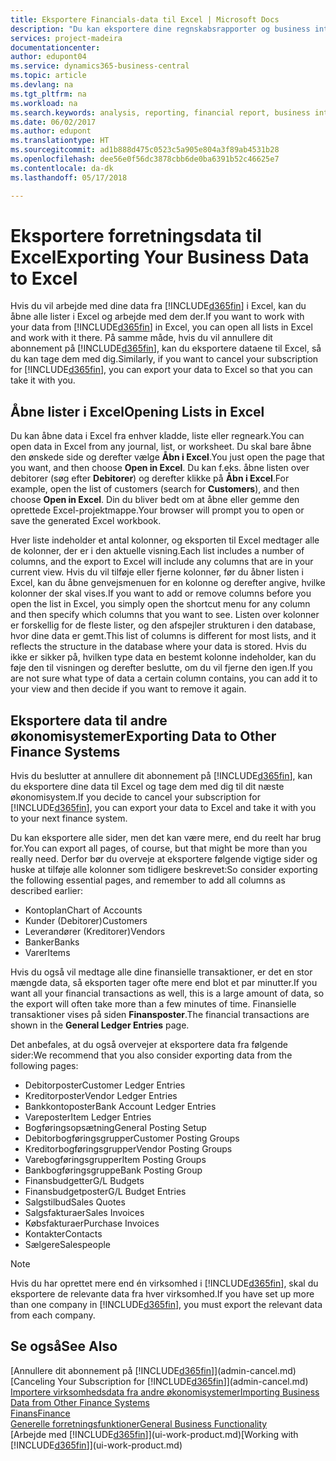 ```yaml
---
title: Eksportere Financials-data til Excel | Microsoft Docs
description: "Du kan eksportere dine regnskabsrapporter og business intelligence-data fra Business Central til Excel eller åbne dine Financials-data i Excel."
services: project-madeira
documentationcenter: 
author: edupont04
ms.service: dynamics365-business-central
ms.topic: article
ms.devlang: na
ms.tgt_pltfrm: na
ms.workload: na
ms.search.keywords: analysis, reporting, financial report, business intelligence, BI, Excel
ms.date: 06/02/2017
ms.author: edupont
ms.translationtype: HT
ms.sourcegitcommit: ad1b888d475c0523c5a905e804a3f89ab4531b28
ms.openlocfilehash: dee56e0f56dc3878cbb6de0ba6391b52c46625e7
ms.contentlocale: da-dk
ms.lasthandoff: 05/17/2018

---
```

# <a name="exporting-your-business-data-to-excel"></a><span data-ttu-id="ae18e-103">Eksportere forretningsdata til Excel</span><span class="sxs-lookup"><span data-stu-id="ae18e-103">Exporting Your Business Data to Excel</span></span>
<span data-ttu-id="ae18e-104">Hvis du vil arbejde med dine data fra [!INCLUDE[d365fin](includes/d365fin_md.md)] i Excel, kan du åbne alle lister i Excel og arbejde med dem der.</span><span class="sxs-lookup"><span data-stu-id="ae18e-104">If you want to work with your data from [!INCLUDE[d365fin](includes/d365fin_md.md)] in Excel, you can open all lists in Excel and work with it there.</span></span> <span data-ttu-id="ae18e-105">På samme måde, hvis du vil annullere dit abonnement på [!INCLUDE[d365fin](includes/d365fin_md.md)], kan du eksportere dataene til Excel, så du kan tage dem med dig.</span><span class="sxs-lookup"><span data-stu-id="ae18e-105">Similarly, if you want to cancel your subscription for [!INCLUDE[d365fin](includes/d365fin_md.md)], you can export your data to Excel so that you can take it with you.</span></span>

## <a name="opening-lists-in-excel"></a><span data-ttu-id="ae18e-106">Åbne lister i Excel</span><span class="sxs-lookup"><span data-stu-id="ae18e-106">Opening Lists in Excel</span></span>
<span data-ttu-id="ae18e-107">Du kan åbne data i Excel fra enhver kladde, liste eller regneark.</span><span class="sxs-lookup"><span data-stu-id="ae18e-107">You can open data in Excel from any journal, list, or worksheet.</span></span> <span data-ttu-id="ae18e-108">Du skal bare åbne den ønskede side og derefter vælge **Åbn i Excel**.</span><span class="sxs-lookup"><span data-stu-id="ae18e-108">You just open the page that you want, and then choose **Open in Excel**.</span></span> <span data-ttu-id="ae18e-109">Du kan f.eks. åbne listen over debitorer (søg efter **Debitorer**) og derefter klikke på **Åbn i Excel**.</span><span class="sxs-lookup"><span data-stu-id="ae18e-109">For example, open the list of customers (search for **Customers**), and then choose **Open in Excel**.</span></span> <span data-ttu-id="ae18e-110">Din du bliver bedt om at åbne eller gemme den oprettede Excel-projektmappe.</span><span class="sxs-lookup"><span data-stu-id="ae18e-110">Your browser will prompt you to open or save the generated Excel workbook.</span></span>  

<span data-ttu-id="ae18e-111">Hver liste indeholder et antal kolonner, og eksporten til Excel medtager alle de kolonner, der er i den aktuelle visning.</span><span class="sxs-lookup"><span data-stu-id="ae18e-111">Each list includes a number of columns, and the export to Excel will include any columns that are in your current view.</span></span> <span data-ttu-id="ae18e-112">Hvis du vil tilføje eller fjerne kolonner, før du åbner listen i Excel, kan du åbne genvejsmenuen for en kolonne og derefter angive, hvilke kolonner der skal vises.</span><span class="sxs-lookup"><span data-stu-id="ae18e-112">If you want to add or remove columns before you open the list in Excel, you simply open the shortcut menu for any column and then specify which columns that you want to see.</span></span> <span data-ttu-id="ae18e-113">Listen over kolonner er forskellig for de fleste lister, og den afspejler strukturen i den database, hvor dine data er gemt.</span><span class="sxs-lookup"><span data-stu-id="ae18e-113">This list of columns is different for most lists, and it reflects the structure in the database where your data is stored.</span></span> <span data-ttu-id="ae18e-114">Hvis du ikke er sikker på, hvilken type data en bestemt kolonne indeholder, kan du føje den til visningen og derefter beslutte, om du vil fjerne den igen.</span><span class="sxs-lookup"><span data-stu-id="ae18e-114">If you are not sure what type of data a certain column contains, you can add it to your view and then decide if you want to remove it again.</span></span>  

## <a name="exporting-data-to-other-finance-systems"></a><span data-ttu-id="ae18e-115">Eksportere data til andre økonomisystemer</span><span class="sxs-lookup"><span data-stu-id="ae18e-115">Exporting Data to Other Finance Systems</span></span>
<span data-ttu-id="ae18e-116">Hvis du beslutter at annullere dit abonnement på [!INCLUDE[d365fin](includes/d365fin_md.md)], kan du eksportere dine data til Excel og tage dem med dig til dit næste økonomisystem.</span><span class="sxs-lookup"><span data-stu-id="ae18e-116">If you decide to cancel your subscription for [!INCLUDE[d365fin](includes/d365fin_md.md)], you can export your data to Excel and take it with you to your next finance system.</span></span>  

<span data-ttu-id="ae18e-117">Du kan eksportere alle sider, men det kan være mere, end du reelt har brug for.</span><span class="sxs-lookup"><span data-stu-id="ae18e-117">You can export all pages, of course, but that might be more than you really need.</span></span> <span data-ttu-id="ae18e-118">Derfor bør du overveje at eksportere følgende vigtige sider og huske at tilføje alle kolonner som tidligere beskrevet:</span><span class="sxs-lookup"><span data-stu-id="ae18e-118">So consider exporting the following essential pages, and remember to add all columns as described earlier:</span></span>  

* <span data-ttu-id="ae18e-119">Kontoplan</span><span class="sxs-lookup"><span data-stu-id="ae18e-119">Chart of Accounts</span></span>  
* <span data-ttu-id="ae18e-120">Kunder (Debitorer)</span><span class="sxs-lookup"><span data-stu-id="ae18e-120">Customers</span></span>  
* <span data-ttu-id="ae18e-121">Leverandører (Kreditorer)</span><span class="sxs-lookup"><span data-stu-id="ae18e-121">Vendors</span></span>  
* <span data-ttu-id="ae18e-122">Banker</span><span class="sxs-lookup"><span data-stu-id="ae18e-122">Banks</span></span>  
* <span data-ttu-id="ae18e-123">Varer</span><span class="sxs-lookup"><span data-stu-id="ae18e-123">Items</span></span>  

<span data-ttu-id="ae18e-124">Hvis du også vil medtage alle dine finansielle transaktioner, er det en stor mængde data, så eksporten tager ofte mere end blot et par minutter.</span><span class="sxs-lookup"><span data-stu-id="ae18e-124">If you want all your financial transactions as well, this is a large amount of data, so the export will often take more than a few minutes of time.</span></span> <span data-ttu-id="ae18e-125">Finansielle transaktioner vises på siden **Finansposter**.</span><span class="sxs-lookup"><span data-stu-id="ae18e-125">The financial transactions are shown in the **General Ledger Entries** page.</span></span>  

<span data-ttu-id="ae18e-126">Det anbefales, at du også overvejer at eksportere data fra følgende sider:</span><span class="sxs-lookup"><span data-stu-id="ae18e-126">We recommend that you also consider exporting data from the following pages:</span></span>  

* <span data-ttu-id="ae18e-127">Debitorposter</span><span class="sxs-lookup"><span data-stu-id="ae18e-127">Customer Ledger Entries</span></span>  
* <span data-ttu-id="ae18e-128">Kreditorposter</span><span class="sxs-lookup"><span data-stu-id="ae18e-128">Vendor Ledger Entries</span></span>  
* <span data-ttu-id="ae18e-129">Bankkontoposter</span><span class="sxs-lookup"><span data-stu-id="ae18e-129">Bank Account Ledger Entries</span></span>  
* <span data-ttu-id="ae18e-130">Vareposter</span><span class="sxs-lookup"><span data-stu-id="ae18e-130">Item Ledger Entries</span></span>  
* <span data-ttu-id="ae18e-131">Bogføringsopsætning</span><span class="sxs-lookup"><span data-stu-id="ae18e-131">General Posting Setup</span></span>  
* <span data-ttu-id="ae18e-132">Debitorbogføringsgrupper</span><span class="sxs-lookup"><span data-stu-id="ae18e-132">Customer Posting Groups</span></span>  
* <span data-ttu-id="ae18e-133">Kreditorbogføringsgrupper</span><span class="sxs-lookup"><span data-stu-id="ae18e-133">Vendor Posting Groups</span></span>  
* <span data-ttu-id="ae18e-134">Varebogføringsgrupper</span><span class="sxs-lookup"><span data-stu-id="ae18e-134">Item Posting Groups</span></span>  
* <span data-ttu-id="ae18e-135">Bankbogføringsgruppe</span><span class="sxs-lookup"><span data-stu-id="ae18e-135">Bank Posting Group</span></span>  
* <span data-ttu-id="ae18e-136">Finansbudgetter</span><span class="sxs-lookup"><span data-stu-id="ae18e-136">G/L Budgets</span></span>  
* <span data-ttu-id="ae18e-137">Finansbudgetposter</span><span class="sxs-lookup"><span data-stu-id="ae18e-137">G/L Budget Entries</span></span>  
* <span data-ttu-id="ae18e-138">Salgstilbud</span><span class="sxs-lookup"><span data-stu-id="ae18e-138">Sales Quotes</span></span>  
* <span data-ttu-id="ae18e-139">Salgsfakturaer</span><span class="sxs-lookup"><span data-stu-id="ae18e-139">Sales Invoices</span></span>  
* <span data-ttu-id="ae18e-140">Købsfakturaer</span><span class="sxs-lookup"><span data-stu-id="ae18e-140">Purchase Invoices</span></span>  
* <span data-ttu-id="ae18e-141">Kontakter</span><span class="sxs-lookup"><span data-stu-id="ae18e-141">Contacts</span></span>  
* <span data-ttu-id="ae18e-142">Sælgere</span><span class="sxs-lookup"><span data-stu-id="ae18e-142">Salespeople</span></span>  

> [!NOTE]  
>   <span data-ttu-id="ae18e-143">Hvis du har oprettet mere end én virksomhed i [!INCLUDE[d365fin](includes/d365fin_md.md)], skal du eksportere de relevante data fra hver virksomhed.</span><span class="sxs-lookup"><span data-stu-id="ae18e-143">If you have set up more than one company in [!INCLUDE[d365fin](includes/d365fin_md.md)], you must export the relevant data from each company.</span></span>

## <a name="see-also"></a><span data-ttu-id="ae18e-144">Se også</span><span class="sxs-lookup"><span data-stu-id="ae18e-144">See Also</span></span>
<span data-ttu-id="ae18e-145">[Annullere dit abonnement på [!INCLUDE[d365fin](includes/d365fin_md.md)]](admin-cancel.md)</span><span class="sxs-lookup"><span data-stu-id="ae18e-145">[Canceling Your Subscription for [!INCLUDE[d365fin](includes/d365fin_md.md)]](admin-cancel.md)</span></span>  
[<span data-ttu-id="ae18e-146">Importere virksomhedsdata fra andre økonomisystemer</span><span class="sxs-lookup"><span data-stu-id="ae18e-146">Importing Business Data from Other Finance Systems</span></span>](across-import-data-configuration-packages.md)  
[<span data-ttu-id="ae18e-147">Finans</span><span class="sxs-lookup"><span data-stu-id="ae18e-147">Finance</span></span>](finance.md)  
[<span data-ttu-id="ae18e-148">Generelle forretningsfunktioner</span><span class="sxs-lookup"><span data-stu-id="ae18e-148">General Business Functionality</span></span>](ui-across-business-areas.md)  
<span data-ttu-id="ae18e-149">[Arbejde med [!INCLUDE[d365fin](includes/d365fin_md.md)]](ui-work-product.md)</span><span class="sxs-lookup"><span data-stu-id="ae18e-149">[Working with [!INCLUDE[d365fin](includes/d365fin_md.md)]](ui-work-product.md)</span></span>  

